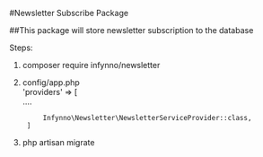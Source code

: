 #Newsletter Subscribe Package

##This package will store newsletter subscription to the database

Steps:

1) composer require infynno/newsletter
2) config/app.php <br/>
        'providers' => [<br/>
            ....<br/>

            Infynno\Newsletter\NewsletterServiceProvider::class,
        ]
3) php artisan migrate
